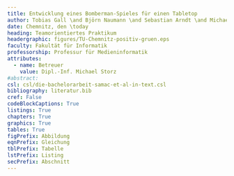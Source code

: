 ```yaml
---
title: Entwicklung eines Bomberman-Spieles für einen Tabletop
author: Tobias Gall \and Björn Naumann \and Sebastian Arndt \and Michael Swora
date: Chemnitz, den \today
heading: Teamorientiertes Praktikum
headergraphic: figures/TU-Chemnitz-positiv-gruen.eps
faculty: Fakultät für Informatik
professorship: Professur für Medieninformatik
attributes:
  - name: Betreuer
    value: Dipl.-Inf. Michael Storz
#abstract:
csl: csl/die-bachelorarbeit-samac-et-al-in-text.csl
bibliography: literatur.bib
cref: False
codeBlockCaptions: True
listings: True
chapters: True
graphics: True
tables: True
figPrefix: Abbildung
eqnPrefix: Gleichung
tblPrefix: Tabelle
lstPrefix: Listing
secPrefix: Abschnitt
---
```


